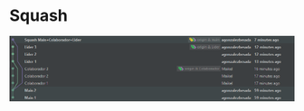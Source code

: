# Squash

![Diagrama de ramas](https://github.com/agonzalezbesada/COD_Boletin12_Squash/blob/main/Squash.png)

